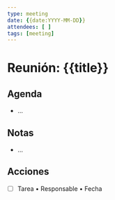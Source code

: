 ```yaml
---
type: meeting
date: {{date:YYYY-MM-DD}}
attendees: [ ]
tags: [meeting]
---
```


# Reunión: {{title}}

## Agenda
- …
## Notas
- …
## Acciones
- [ ] Tarea • Responsable • Fecha
